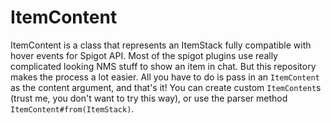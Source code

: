 # ItemContent

ItemContent is a class that represents an ItemStack fully compatible with hover events for Spigot API. Most of the spigot
plugins use really complicated looking NMS stuff to show an item in chat. But this repository makes the process a lot easier.
All you have to do is pass in an `ItemContent` as the content argument, and that's it! You can create custom `ItemContent`s
(trust me, you don't want to try this way), or use the parser method `ItemContent#from(ItemStack)`.